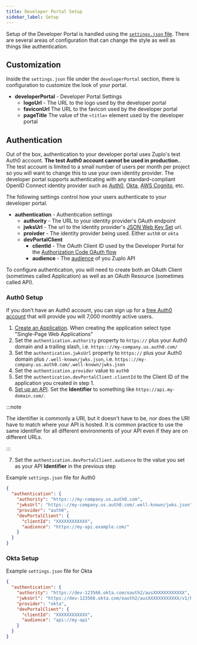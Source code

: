 ```yaml
---
title: Developer Portal Setup
sidebar_label: Setup
---
```


Setup of the Developer Portal is handled using the [`settings.json` file](../deployments/settings-json.md). There are several areas of configuration that can change the style as well as things like authentication.

## Customization

Inside the `settings.json` file under the `developerPortal` section, there is configuration to customize the look of your portal.

- **developerPortal** - Developer Portal Settings
  - **logoUrl** - The URL to the logo used by the developer portal
  - **faviconUrl** The URL to the favicon used by the developer portal
  - **pageTitle** The value of the `<title>` element used by the developer portal

## Authentication

Out of the box, authentication to your developer portal uses Zuplo's test Auth0 account. **The test Auth0 account cannot be used in production.**. The test account is limited to a small number of users per month per project so you will want to change this to use your own identity provider. The developer portal supports authenticating with any standard-compliant OpenID Connect identity provider such as [Auth0](https://auth0.com), [Okta](https://okta.com), [AWS Cognito](https://aws.amazon.com/cognito/), etc.

The following settings control how your users authenticate to your developer portal.

- **authentication** - Authentication settings
  - **authority** - The URL to your identity provider's OAuth endpoint
  - **jwksUrl** - The url to the identity provider's [JSON Web Key Set](https://auth0.com/docs/secure/tokens/json-web-tokens/json-web-key-sets) url.
  - **proivder** - The identity provider being used. Either `auth0` or `okta`
  - **devPortalClient**
    - **clientId** - The OAuth Client ID used by the Developer Portal for the [Authorization Code OAuth flow](https://auth0.com/docs/get-started/authentication-and-authorization-flow/authorization-code-flow-with-proof-key-for-code-exchange-pkce)
    - **audience** - The [audience](https://auth0.com/docs/glossary#A:~:text=multi%2Dfactor%20authentication.-,Audience,-The%20unique%20identifier) of you Zuplo API

To configure authentication, you will need to create both an OAuth Client (sometimes called Application) as well as an OAuth Resource (sometimes called API).

### Auth0 Setup

If you don't have an Auth0 account, you can sign up for a [free Auth0 account](https://auth0.com/signup) that will provide you will 7,000 monthly active users.

1. [Create an Application](https://auth0.com/docs/get-started/auth0-overview/create-applications). When creating the application select type "Single-Page Web Applications"
2. Set the `authentication.authority` property to `https://` plus your Auth0 domain and a trailing slash, i.e. `https:://my-company.us.auth0.com/`
3. Set the `authentication.jwksUrl` property to `https://` plus your Auth0 domain plus `/.well-known/jwks.json`, i.e. `https:://my-company.us.auth0.com/.well-known/jwks.json`
4. Set the `authentication.provider` value to `auth0`
5. Set the `authentication.devPortalClient.clientId` to the Client ID of the application you created in step 1.
6. [Set up an API](https://auth0.com/docs/get-started/auth0-overview/set-up-apis). Set the **Identifier** to something like `https://api.my-domain.com/`.

:::note

The identifier is commonly a URI, but it doesn't have to be, nor does the URI have to match where your API is hosted. It is common practice to use the same identifier for all different environments of your API even if they are on different URLs.

:::

7. Set the `authentication.devPortalClient.audience` to the value you set as your API **Identifier** in the previous step

Example `settings.json` file for Auth0

```json
{
  "authentication": {
    "authority": "https:://my-company.us.auth0.com",
    "jwksUrl": "https:://my-company.us.auth0.com/.well-known/jwks.json",
    "provider": "auth0",
    "devPortalClient": {
      "clientId": "XXXXXXXXXXXX",
      "audience": "https://my-api.example.com/"
    }
  }
}
```

### Okta Setup

Example `settings.json` file for Okta

```json
{
  "authentication": {
    "authority": "https://dev-123566.okta.com/oauth2/ausXXXXXXXXXXXX",
    "jwksUrl": "https://dev-123566.okta.com/oauth2/ausXXXXXXXXXXXX/v1/keys",
    "provider": "okta",
    "devPortalClient": {
      "clientId": "XXXXXXXXXXXX",
      "audience": "api://my-api"
    }
  }
}
```
